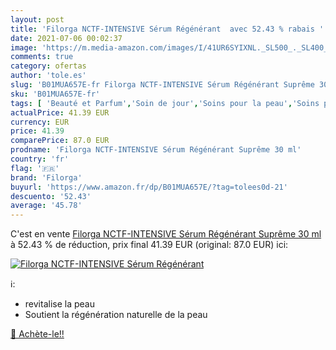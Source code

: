 ```yaml
---
layout: post
title: 'Filorga NCTF-INTENSIVE Sérum Régénérant  avec 52.43 % rabais '
date: 2021-07-06 00:02:37
image: 'https://m.media-amazon.com/images/I/41UR6SYIXNL._SL500_._SL400_.jpg'
comments: true
category: ofertas
author: 'tole.es'
slug: 'B01MUA657E-fr Filorga NCTF-INTENSIVE Sérum Régénérant Suprême 30 ml'
sku: 'B01MUA657E-fr'
tags: [ 'Beauté et Parfum','Soin de jour','Soins pour la peau','Soins pour le visage','Soins visage hydratants','filorga', ]
actualPrice: 41.39 EUR
currency: EUR
price: 41.39
comparePrice: 87.0 EUR
prodname: 'Filorga NCTF-INTENSIVE Sérum Régénérant Suprême 30 ml'
country: 'fr'
flag: '🇫🇷'
brand: 'Filorga'
buyurl: 'https://www.amazon.fr/dp/B01MUA657E/?tag=tolees0d-21'
descuento: '52.43'
average: '45.78'
---
```


C'est en vente [Filorga NCTF-INTENSIVE Sérum Régénérant Suprême 30 ml](https://www.amazon.fr/dp/B01MUA657E/?tag=tolees0d-21)  à  52.43 % de réduction, prix final  41.39 EUR (original: 87.0 EUR) ici:

[![Filorga NCTF-INTENSIVE Sérum Régénérant ](https://m.media-amazon.com/images/I/41UR6SYIXNL._SL500_._SL400_.jpg)](https://www.amazon.fr/dp/B01MUA657E/?tag=tolees0d-21)

ℹ️:

- revitalise la peau
- Soutient la régénération naturelle de la peau

[🛒 Achète-le!!](https://www.amazon.fr/dp/B01MUA657E/?tag=tolees0d-21)
